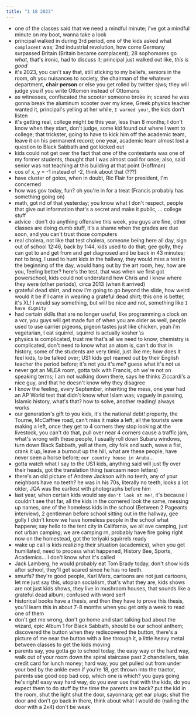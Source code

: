 ```yaml
---
title: "1 18 2023"
---
```

- one of the classes said that we need a mindful minute; i've got a mindful minute on my boot, wanna take a look
- principal walked in during 3rd period, one of the kids asked what `complacent` was; 2nd industrial revolution, how come Germany surpassed Britain (Britain became complacent); 28 sophomores go *what*, that's ironic, had to discuss it; principal just walked out like, *this is good*
- it's 2023, you can't say that, still sticking to my beliefs, seniors in the room, oh you nuisances to society, the chairman of the whatever department, **chair person** or else you get rolled by twitter sjws; they will judge you if you write Ottomen instead of Ottomans
- as witnesses, confiscated the scooter someone broke in; scared he was gonna break the aluminum scooter over my knee, Greek physics teacher wanted it, principal's yelling at her while, `I warned you!`, the kids don't listen
- it's getting real, college might be this year, less than 8 months; I don't know when they start, don't judge, some kid found out where I went to college; that trickster, going to have to kick him off the academic team, leave it on his permanent record; one year, academic team almost lost a question to Black Sabbath and got kicked out
- kids could not get over the fact that one of the contestants was one of my former students, thought that I was almost cool for once; also, said senior was not teaching at this building at that point (Hoffman)
- cos of x, y = -1 instead of -2, think about that (???)
- have cluster of gotos, when in doubt, Ric Flair for president, I'm concerned
- how was gov today, fun? oh you're in for a treat (Francis probably has something going on)
- math, got rid of that yesterday; you know what I don't respect, people that give out information that's a secret and make it public, ... college stuff
- advice : don't do anything offensive this week, you guys are fine, other classes are doing dumb stuff, it's a shame when the grades are due soon, and you can't trust those computers
- real cholera, not like that test cholera, someone being here all day, sign out of school 12:46, back by 1:44, kids used to do that; gee golly, they can get to and get from and get diagnosed and be back in 43 minutes; not to brag, I used to hunt kids in the hallway, they would miss a test in the beginning of the day, would hang out by the art room, hey, how are you, feeling better? here's the test, that was when we first got powerschool, kids could not understand how Chris and I knew where they were (other periods), circa 2013 (when it arrived)
- grateful dead shirt, and now i'm going to go beyond the slide, how weird would it be if I came in wearing a grateful dead shirt; this one is better, it's XL! I would say something, but will be nice and not, something like `I have dignity`
- had certain skills that are no longer useful, like programming a clock on a vcr, you guys will get made fun of when you are older as well, people used to use carrier pigeons, pigeon tastes just like chicken, yeah i'm vegetarian, I eat squirrel, squirrel is actually kosher \\s
- physics is complicated, trust me that's all we need to know, chemistry is complicated, don't need to know what an atom is, can't do that in history, some of the students are very timid, just like me; how does it feel kids, to be talked over; US1 kids got reamed out by their English teacher the period before; it's not you it's me? guess what it's not us
- never got an MLEA room, gotta talk with Francis, oh we're not on speaking terms; I am not walking down there, says he thinks Ziccardi's a nice guy, and that he doesn't know why they disagree
- I know the feeling, every September, inheriting the mess, one year had an AP World test that didn't know what Islam was; vaguely in passing, Islamic history, what's that? how to solve, another reading! always works
- our generation's gift to you kids, it's the national debt! property, the Tourne, McCaffree road, can't miss it make a left, all the tourists were making a left, once they get to 4 corners they stop looking at the livestock, you can't do that, pull over near 4 corners cause a traffic jam, what's wrong with these people, I usually roll down Subaru windows, turn down Black Sabbath, yell at them, city folk and such, wave a fist, crank it up, leave a burnout up the hill, what are these people, have never seen a horse before; `our country house in Aruba`...
- gotta watch what I say to the US1 kids, anything said will just fly over their heads, got the translation thing (sarcasm neon letters)
- there's an old picture of Andrew Jackson with no teeth, any of your neighbors have no teeth? he was in his 70s, literally no teeth, looks a lot older, JQA was the earliest with photographs before him
- last year, when certain kids would say `don't look at me!`, it's because I couldn't see that far, all the kids in the cornered look the same, messing up names, one of the homeless kids in the school (Between 2 Pageants interview), 2 gentleman before school sitting out in the hallway, gee golly I didn't know we have homeless people in the school what happene; say hello to the tent city in California, we all ove camping, just not urban camping; we are camping rn, probably have fire going right now on the homestead, got the teriyaki squirrels ready
- wake up call is kids realizing their situation (academics), when you get humiliated, need to process what happened, History Bee, Sports, Academics... I don't know what it's called
- Jack Lamberg, he would probably eat Tom Brady today, don't show kids after school, they'll get scared since he has no teeth.
- smurfs? they're good people, Karl Marx, cartoons are not just cartoons, let me just say this, utopian socialism, that's what they are, kids shows are not just kids shows, they live in mushroom houses, that sounds like a grateful dead album; confused with word serf
- historical books have a thesis, and then they have to prove this thesis, you'll learn this in about 7-8 months when you get only a week to read one of them
- don't get me wrong, don't go home and start talking bad about the wizard, epic Album 1 for Black Sabbath, should be our school anthem; discovered the button when they rediscovered the button,  there's a picture of me near the button with a line through it, a little heavy metal between classes to get the kids moving
- parents say, you gotta go to school today, the easy way or the hard way, walk out of your room down the spiral staircase past 2 chandeliers, take credit card for lunch money; hard way, you get pulled out from under your bed by the ankle even if you're 18, get thrown into the tractor, parents use good cop bad cop, which one is which? you guys going he's right! easy way hard way, do you ever use that with the kids, do you expect them to do stuff by the time the parents are back? put the kid in the room, shut the light shut the door, sayonnara; get ear plugs; shut the door and don't go back in there, think about what I would do (nailing the door with a 2x4) don't be weak